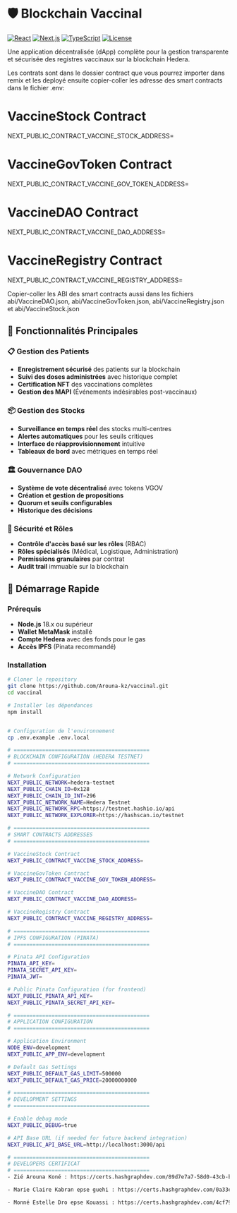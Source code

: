 
# 🛡️ Blockchain Vaccinal

[![React](https://img.shields.io/badge/React-18.2.0-blue)](https://reactjs.org/)
[![Next.js](https://img.shields.io/badge/Next.js-14.0.0-black)](https://nextjs.org/)
[![TypeScript](https://img.shields.io/badge/TypeScript-5.0.0-blue)](https://www.typescriptlang.org/)
[![License](https://img.shields.io/badge/License-MIT-green)](LICENSE)

Une application décentralisée (dApp) complète pour la gestion transparente et sécurisée des registres vaccinaux sur la blockchain Hedera.

<!-- ***************Deployer et configurer les smart contracts******************* -->
Les contrats sont dans le dossier contract que vous pourrez importer dans remix et les deployé ensuite copier-coller les adresse des smart contracts dans le fichier .env:
# VaccineStock Contract
NEXT_PUBLIC_CONTRACT_VACCINE_STOCK_ADDRESS=

# VaccineGovToken Contract  
NEXT_PUBLIC_CONTRACT_VACCINE_GOV_TOKEN_ADDRESS=

# VaccineDAO Contract
NEXT_PUBLIC_CONTRACT_VACCINE_DAO_ADDRESS=

# VaccineRegistry Contract
NEXT_PUBLIC_CONTRACT_VACCINE_REGISTRY_ADDRESS=

Copier-coller les ABI des smart contracts aussi dans les fichiers abi/VaccineDAO.json, abi/VaccineGovToken.json, abi/VaccineRegistry.json et abi/VaccineStock.json

<!-- **********************FIN******************************************************** -->


## 🌟 Fonctionnalités Principales

### 📋 Gestion des Patients
- **Enregistrement sécurisé** des patients sur la blockchain
- **Suivi des doses administrées** avec historique complet
- **Certification NFT** des vaccinations complètes
- **Gestion des MAPI** (Événements indésirables post-vaccinaux)

### 📦 Gestion des Stocks
- **Surveillance en temps réel** des stocks multi-centres
- **Alertes automatiques** pour les seuils critiques
- **Interface de réapprovisionnement** intuitive
- **Tableaux de bord** avec métriques en temps réel

### 🏛️ Gouvernance DAO
- **Système de vote décentralisé** avec tokens VGOV
- **Création et gestion de propositions**
- **Quorum et seuils configurables**
- **Historique des décisions**

### 🔐 Sécurité et Rôles
- **Contrôle d'accès basé sur les rôles** (RBAC)
- **Rôles spécialisés** (Médical, Logistique, Administration)
- **Permissions granulaires** par contrat
- **Audit trail** immuable sur la blockchain

## 🚀 Démarrage Rapide

### Prérequis

- **Node.js** 18.x ou supérieur
- **Wallet MetaMask** installé
- **Compte Hedera** avec des fonds pour le gas
- **Accès IPFS** (Pinata recommandé)

### Installation

```bash
# Cloner le repository
git clone https://github.com/Arouna-kz/vaccinal.git
cd vaccinal

# Installer les dépendances
npm install


# Configuration de l'environnement
cp .env.example .env.local

# ===========================================
# BLOCKCHAIN CONFIGURATION (HEDERA TESTNET)
# ===========================================

# Network Configuration
NEXT_PUBLIC_NETWORK=hedera-testnet
NEXT_PUBLIC_CHAIN_ID=0x128
NEXT_PUBLIC_CHAIN_ID_INT=296
NEXT_PUBLIC_NETWORK_NAME=Hedera Testnet
NEXT_PUBLIC_NETWORK_RPC=https://testnet.hashio.io/api
NEXT_PUBLIC_NETWORK_EXPLORER=https://hashscan.io/testnet

# ===========================================
# SMART CONTRACTS ADDRESSES
# ===========================================

# VaccineStock Contract
NEXT_PUBLIC_CONTRACT_VACCINE_STOCK_ADDRESS=

# VaccineGovToken Contract  
NEXT_PUBLIC_CONTRACT_VACCINE_GOV_TOKEN_ADDRESS=

# VaccineDAO Contract
NEXT_PUBLIC_CONTRACT_VACCINE_DAO_ADDRESS=

# VaccineRegistry Contract
NEXT_PUBLIC_CONTRACT_VACCINE_REGISTRY_ADDRESS=

# ===========================================
# IPFS CONFIGURATION (PINATA)
# ===========================================

# Pinata API Configuration
PINATA_API_KEY=
PINATA_SECRET_API_KEY=
PINATA_JWT=

# Public Pinata Configuration (for frontend)
NEXT_PUBLIC_PINATA_API_KEY=
NEXT_PUBLIC_PINATA_SECRET_API_KEY=

# ===========================================
# APPLICATION CONFIGURATION
# ===========================================

# Application Environment
NODE_ENV=development
NEXT_PUBLIC_APP_ENV=development

# Default Gas Settings
NEXT_PUBLIC_DEFAULT_GAS_LIMIT=500000
NEXT_PUBLIC_DEFAULT_GAS_PRICE=20000000000

# ===========================================
# DEVELOPMENT SETTINGS
# ===========================================

# Enable debug mode
NEXT_PUBLIC_DEBUG=true

# API Base URL (if needed for future backend integration)
NEXT_PUBLIC_API_BASE_URL=http://localhost:3000/api

# ===========================================
# DEVELOPERS CERTIFICAT
# ===========================================
- Zié Arouna Koné : https://certs.hashgraphdev.com/89d7e7a7-58d0-43cb-b0be-2a2b8286001b.pdf

- Marie Claire Kabran epse guehi : https://certs.hashgraphdev.com/0a33e7e7-02ac-4321-b0e2-ee65be8907d0.pdf 

- Monné Estelle Dro epse Kouassi : https://certs.hashgraphdev.com/4cf797cf-1fa4-45c3-a4cd-a69fdd7021de.pdf 